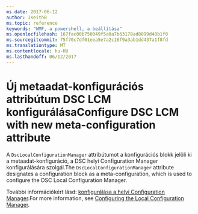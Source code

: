 ```yaml
---
ms.date: 2017-06-12
author: JKeithB
ms.topic: reference
keywords: "WMF, a powershell, a beállítása"
ms.openlocfilehash: 167fac00b750049f5a0a7b63178ad8099d48b1f0
ms.sourcegitcommit: 75f70c7df01eea5e7a2c16f9a3ab1dd437a1f8fd
ms.translationtype: MT
ms.contentlocale: hu-HU
ms.lasthandoff: 06/12/2017
---
```

# <a name="configure-dsc-lcm-with-new-meta-configuration-attribute"></a><span data-ttu-id="0f274-102">Új metaadat-konfigurációs attribútum DSC LCM konfigurálása</span><span class="sxs-lookup"><span data-stu-id="0f274-102">Configure DSC LCM with new meta-configuration attribute</span></span>

<span data-ttu-id="0f274-103">A `DscLocalConfigurationManager` attribútumot a konfigurációs blokk jelöli ki a metaadat-konfiguráció, a DSC helyi Configuration Manager konfigurálására szolgál.</span><span class="sxs-lookup"><span data-stu-id="0f274-103">The `DscLocalConfigurationManager` attribute designates a configuration block as a meta-configuration, which is used to configure the DSC Local Configuration Manager.</span></span> 

<span data-ttu-id="0f274-104">További információkért lásd: [konfigurálása a helyi Configuration Manager](https://msdn.microsoft.com/powershell/dsc/metaconfig).</span><span class="sxs-lookup"><span data-stu-id="0f274-104">For more information, see [Configuring the Local Configuration Manager](https://msdn.microsoft.com/powershell/dsc/metaconfig).</span></span>

